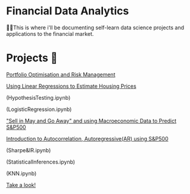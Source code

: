 # Financial Data Analytics 

🙋‍♂️This is where i'll be documenting self-learn data science projects and applications to the financial market.





# Projects 📖
[Portfolio Optimisation and Risk Management](PortfolioOptimiser.ipynb)


[Using Linear Regressions to Estimate Housing Prices](LinearRegression.ipynb)

(HypothesisTesting.ipynb)

(LogisticRegression.ipynb)


["Sell in May and Go Away" and using Macroeconomic Data to Predict S&P500](PredictingVolatility.ipynb)

[Introduction to Autocorrelation, Autoregressive(AR) using S&P500](SPYautocorrelation.ipynb)

(Sharpe&IR.ipynb)

(StatisticalInferences.ipynb)

(KNN.ipynb)


[Take a look!](https://buttersaltpepper-finapp-app-cfhlmv.streamlitapp.com/)
